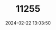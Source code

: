 ---
title: "11255"
category: "Lampsilis fullerkati"
draft: false
date: 2024-02-22 13:03:50
languages:
  English: ["Waccamaw Fatmucket"]
---